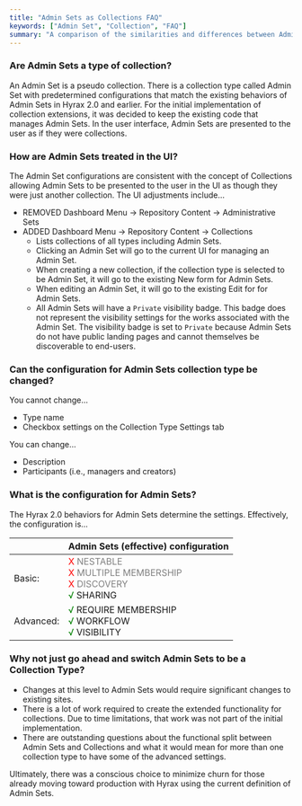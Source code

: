 ```yaml
---
title: "Admin Sets as Collections FAQ"
keywords: ["Admin Set", "Collection", "FAQ"]
summary: "A comparison of the similarities and differences between Administrative Sets and Collections in Hyrax 2.1"
---
```


### Are Admin Sets a type of collection?

An Admin Set is a pseudo collection.  There is a collection type called Admin Set with predetermined configurations that match the existing behaviors of Admin Sets in Hyrax 2.0 and earlier.  For the initial implementation of collection extensions, it was decided to keep the existing code that manages Admin Sets.  In the user interface, Admin Sets are presented to the user as if they were collections.  

### How are Admin Sets treated in the UI?

The Admin Set configurations are consistent with the concept of Collections allowing Admin Sets to be presented to the user in the UI as though they were just another collection.  The UI adjustments include...

* REMOVED Dashboard Menu → Repository Content → Administrative Sets
* ADDED Dashboard Menu → Repository Content → Collections
  * Lists collections of all types including Admin Sets.
  * Clicking an Admin Set will go to the current UI for managing an Admin Set.
  * When creating a new collection, if the collection type is selected to be Admin Set, it will go to the existing New form for Admin Sets.  
  * When editing an Admin Set, it will go to the existing Edit for for Admin Sets.
  * All Admin Sets will have a `Private` visibility badge. This badge does not represent the visibility settings for the works associated with the Admin Set. The visibility badge is set to `Private` because Admin Sets do not have public landing pages and cannot themselves be discoverable to end-users.

### Can the configuration for Admin Sets collection type be changed?

You cannot change...
* Type name
* Checkbox settings on the Collection Type Settings tab

You can change...
* Description
* Participants (i.e., managers and creators)

### What is the configuration for Admin Sets?

The Hyrax 2.0 behaviors for Admin Sets determine the settings.  Effectively, the configuration is...

| | Admin Sets (effective) configuration |
| --- | ------------------------------------ |
| Basic: | <font color='red'>X</font> <font color='grey'>NESTABLE</font><br><font color='red'>X</font> <font color='grey'>MULTIPLE MEMBERSHIP</font><br><font color='red'>X</font> <font color='grey'>DISCOVERY</font><br><font color='green'>√</font> SHARING |
| Advanced: | <font color='green'>√</font> REQUIRE MEMBERSHIP<br><font color='green'>√</font> WORKFLOW<br><font color='green'>√</font> VISIBILITY |

### Why not just go ahead and switch Admin Sets to be a Collection Type?

* Changes at this level to Admin Sets would require significant changes to existing sites.
* There is a lot of work required to create the extended functionality for collections. Due to time limitations, that work was not part of the initial implementation.
* There are outstanding questions about the functional split between Admin Sets and Collections and what it would mean for more than one collection type to have some of the advanced settings.

Ultimately, there was a conscious choice to minimize churn for those already moving toward production with Hyrax using the current definition of Admin Sets.
